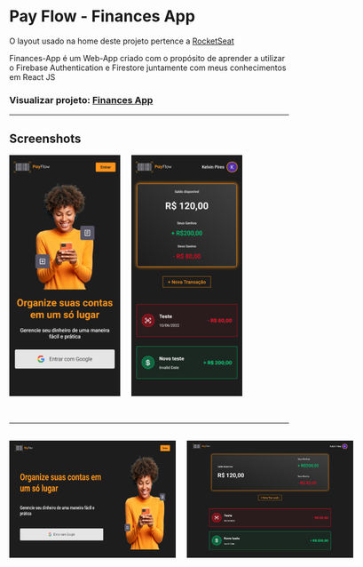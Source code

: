 # Pay Flow - Finances App

<p>O layout usado na home deste projeto pertence a <a href="https://rocketseat.com.br">RocketSeat</a></p>

<p>Finances-App é um Web-App criado com o propósito de aprender a utilizar o Firebase Authentication e Firestore juntamente com meus conhecimentos em React JS</p>

### Visualizar projeto: <a href="https://finances-app-kelvinpires.vercel.app/">Finances App </a>

<hr>

## Screenshots

<div style="display: flex; gap: 20px">
    <img width="200" src="./screenshots/smartphone-screen.png" />
    <img width="200" src="./screenshots/smartphone-screen-wallet.png" />
</div>
<br>
<br>
<hr>
<br>
<div style="display: flex; gap: 20px">
    <img width="300" src="./screenshots/pc-screen.png" />
    <img width="300" src="./screenshots/pc-screen-wallet.png" />
</div>
